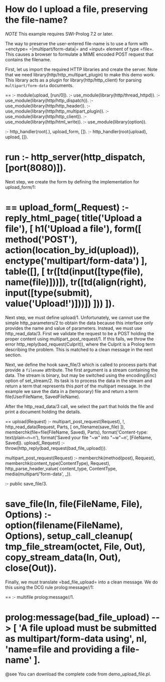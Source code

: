 # How do I upload a file, preserving the file-name?

*NOTE* This example requires SWI-Prolog 7.2 or later.

The way to preserve the user-entered file-name is to use a form with
=enctype= =|multipart/form-data|= and =input= element of type =file=.
This causes a browser to formulate a MIME encoded POST request that
contains the filename.

First, let us import the required HTTP libraries and create the server.
Note that we need library(http/http_multipart_plugin) to make this demo
work.  This library acts as a plugin for library(http/http_client) for
parsing `multipart/form-data` documents.

  ==
  :- module(upload, [run/0]).
  :- use_module(library(http/thread_httpd)).
  :- use_module(library(http/http_dispatch)).
  :- use_module(library(http/http_header)).
  :- use_module(library(http/http_multipart_plugin)).
  :- use_module(library(http/http_client)).
  :- use_module(library(http/html_write)).
  :- use_module(library(option)).

  :- http_handler(root(.),	upload_form, []).
  :- http_handler(root(upload),	upload,      []).

  run :-
	  http_server(http_dispatch, [port(8080)]).
  ==

Next step, we create the form by defining the implementation for
upload_form/1:

  ==
  upload_form(_Request) :-
	  reply_html_page(
	      title('Upload a file'),
	      [ h1('Upload a file'),
		form([ method('POST'),
		       action(location_by_id(upload)),
		       enctype('multipart/form-data')
		     ],
		     table([],
			   [ tr([td(input([type(file), name(file)]))]),
			     tr([td(align(right),
				    input([type(submit), value('Upload!')]))])
			   ]))
	      ]).
  ==

Next step, we must define upload/1. Unfortunately, we cannot use the
simple http_parameters/2 to obtain the data because this interface only
provides the name and value of parameters. Instead, we must use
http_read_data/3. First we validate the request to be a POST holding the
proper content using multipart_post_request/1. If this fails, we throw
the error http_reply(bad_request(Culprit)), where the Culprit is a
Prolog term describing the problem. This is matched to a clean
message in the next section.

Next, we define the hook save_file/3 which is called to process parts
that provide a `filename` attribute.  The first argument is a stream
containing the data.  The stream is binary, but may be switched using
the encoding(Enc) option of set_stream/2.  Its task is to process the
data in the stream and return a term that represents this _part_ of
the multipart message.  In the example we save the data in a (temporary)
file and return a term file(UserFileName, SavedFileName).

After the http_read_data/3 call, we select the part that holds the file
and print a document holding the details.

  ==
  upload(Request) :-
	  multipart_post_request(Request), !,
	  http_read_data(Request, Parts,
			 [ on_filename(save_file)
			 ]),
	  memberchk(file=file(FileName, Saved), Parts),
	  format('Content-type: text/plain~n~n'),
	  format('Saved your file "~w" into "~w"~n', [FileName, Saved]).
  upload(_Request) :-
	  throw(http_reply(bad_request(bad_file_upload))).

  multipart_post_request(Request) :-
	  memberchk(method(post), Request),
	  memberchk(content_type(ContentType), Request),
	  http_parse_header_value(
	      content_type, ContentType,
	      media(multipart/'form-data', _)).

  :- public save_file/3.

  save_file(In, file(FileName, File), Options) :-
	  option(filename(FileName), Options),
	  setup_call_cleanup(
	      tmp_file_stream(octet, File, Out),
	      copy_stream_data(In, Out),
	      close(Out)).
  ==

Finally, we must translate =bad_file_upload= into a clean message.  We
do this using the DCG rule prolog:message//1:

==
:- multifile prolog:message//1.

prolog:message(bad_file_upload) -->
	[ 'A file upload must be submitted as multipart/form-data using', nl,
	  'name=file and providing a file-name'
	].
==

@see  You can download the complete code from demo_upload_file.pl.

